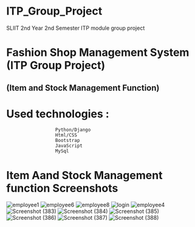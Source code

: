 # ITP_Group_Project
SLIIT 2nd Year 2nd Semester ITP module group project

# Fashion Shop Management System (ITP Group Project) 
## (Item and Stock Management Function) 
# Used technologies :
                      Python/Django
                      Html/CSS
                      Bootstrap
                      JavaScript
                      MySql
                    
                      
                      
  # Item Aand Stock Management function Screenshots
![employee1](https://user-images.githubusercontent.com/75413812/209738170-c59cb2d1-ce1d-482e-8a59-9df483517de7.PNG)
![employee6](https://user-images.githubusercontent.com/75413812/209738201-ddd2b344-7e3d-4c06-aa60-7c32aaed91d6.PNG)
![employee8](https://user-images.githubusercontent.com/75413812/209738208-25e4f717-a628-48dc-8316-2dbeda246676.PNG)
![login](https://user-images.githubusercontent.com/75413812/209738224-3c543d23-e45c-40d5-ba74-4025cd9143b2.PNG)
![employee4](https://user-images.githubusercontent.com/75413812/209738243-d938a80e-321f-4089-a9fc-1fe490b70bb1.PNG)
![Screenshot (383)](https://user-images.githubusercontent.com/75413812/210291363-832c7c8b-cfc5-44b7-ad43-76676d2fc01c.png)
![Screenshot (384)](https://user-images.githubusercontent.com/75413812/210291368-cb58d1ec-7fd3-4974-b726-85bcea241a2b.png)
![Screenshot (385)](https://user-images.githubusercontent.com/75413812/210291369-86a272d5-2d76-4023-97b3-7b3cadb83ffc.png)
![Screenshot (386)](https://user-images.githubusercontent.com/75413812/210291370-ad2c2732-9967-4727-b43d-2c9e45b59bb7.png)
![Screenshot (387)](https://user-images.githubusercontent.com/75413812/210291371-1de7270a-f04c-463d-9a6d-7cb15e969a05.png)
![Screenshot (388)](https://user-images.githubusercontent.com/75413812/210291372-94f66fc9-e587-45d2-911b-963b7531dbf6.png)


